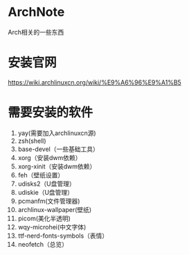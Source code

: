 # ArchNote
Arch相关的一些东西

# 安装官网

https://wiki.archlinuxcn.org/wiki/%E9%A6%96%E9%A1%B5

# 需要安装的软件

1. yay(需要加入archlinuxcn源)
2. zsh(shell)
3. base-devel（一些基础工具）
4. xorg（安装dwm依赖）
5. xorg-xinit（安装dwm依赖）
6. feh（壁纸设置）
7. udisks2（U盘管理）
8. udiskie（U盘管理）
9. pcmanfm(文件管理器)
10. archlinux-wallpaper(壁纸)
11. picom(美化半透明)
12. wqy-microhei(中文字体)
13. ttf-nerd-fonts-symbols（表情）
14. neofetch（总览）

